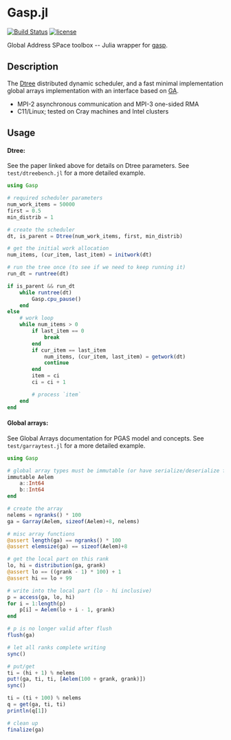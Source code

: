 Gasp.jl
=======

[![Build Status](https://travis-ci.org/kpamnany/Gasp.jl.svg?branch=master)](https://travis-ci.org/kpamnany/Gasp.jl)
[![license](https://img.shields.io/github/license/mashape/apistatus.svg)](https://github.com/kpamnany/Gasp.jl/blob/master/LICENSE)

Global Address SPace toolbox -- Julia wrapper for [gasp](https://github.com/kpamnany/gasp).

## Description

The [Dtree](http://dx.doi.org/10.1007/978-3-319-20119-1_10) distributed dynamic scheduler, and a fast minimal implementation global
arrays implementation with an interface based on [GA](http://hpc.pnl.gov/globalarrays/index.shtml).

+ MPI-2 asynchronous communication and MPI-3 one-sided RMA
+ C11/Linux; tested on Cray machines and Intel clusters

## Usage

#### Dtree:

See the paper linked above for details on Dtree parameters. See `test/dtreebench.jl` for a more detailed example.
```julia
using Gasp

# required scheduler parameters
num_work_items = 50000
first = 0.5
min_distrib = 1

# create the scheduler
dt, is_parent = Dtree(num_work_items, first, min_distrib)

# get the initial work allocation
num_items, (cur_item, last_item) = initwork(dt)

# run the tree once (to see if we need to keep running it)
run_dt = runtree(dt)

if is_parent && run_dt
    while runtree(dt)
        Gasp.cpu_pause()
    end
else
    # work loop
    while num_items > 0
        if last_item == 0
            break
        end
        if cur_item == last_item
            num_items, (cur_item, last_item) = getwork(dt)
            continue
        end
        item = ci
        ci = ci + 1

        # process `item`
    end
end
```

#### Global arrays:

See Global Arrays documentation for PGAS model and concepts. See `test/garraytest.jl` for a more detailed example.
```julia
using Gasp

# global array types must be immutable (or have serialize/deserialize functions)
immutable Aelem
    a::Int64
    b::Int64
end

# create the array
nelems = ngranks() * 100
ga = Garray(Aelem, sizeof(Aelem)+8, nelems)

# misc array functions
@assert length(ga) == ngranks() * 100
@assert elemsize(ga) == sizeof(Aelem)+8

# get the local part on this rank
lo, hi = distribution(ga, grank)
@assert lo == ((grank - 1) * 100) + 1
@assert hi == lo + 99

# write into the local part (lo - hi inclusive)
p = access(ga, lo, hi)
for i = 1:length(p)
    p[i] = Aelem(lo + i - 1, grank)
end

# p is no longer valid after flush
flush(ga)

# let all ranks complete writing
sync()

# put/get
ti = (hi + 1) % nelems
put!(ga, ti, ti, [Aelem(100 + grank, grank)])
sync()

ti = (ti + 100) % nelems
q = get(ga, ti, ti)
println(q[1])

# clean up
finalize(ga)
```

